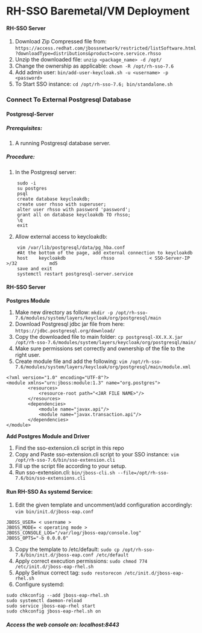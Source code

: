 # RH-SSO Baremetal/VM Deployment 

#### RH-SSO Server 
1. Download Zip Compressed file from: 
`https://access.redhat.com/jbossnetwork/restricted/listSoftware.html?downloadType=distributions&product=core.service.rhsso`
2. Unzip the downloaded file:
 `unzip <package_name> -d /opt/`
3.  Change the ownership as applicable:
 `chown -R /opt/rh-sso-7.6`
4. Add admin user: 
`bin/add-user-keycloak.sh -u <username> -p <password>`
5. To Start SSO instance: 
`cd /opt/rh-sso-7.6; bin/standalone.sh` 

### Connect To External Postgresql Database
#### Postgresql-Server
##### Prerequisites:
1. A running Postgresql database server.

##### Procedure: 
1. In the Postgresql server: 
```
    sudo -i 
    su postgres
    psql 
    create database keycloakdb;
    create user rhsso with superuser;
    alter user rhsso with password 'password';
    grant all on database keycloakdb TO rhsso;
    \q 
    exit
```
 
     
2. Allow external access to keycloakdb: 
```
    vim /var/lib/postgresql/data/pg_hba.conf
    #At the bottom of the page, add external connection to keycloakdb 
    host    keycloakdb             rhsso             < SSO-Server-IP >/32            md5
    save and exit
    systemctl restart postgresql-server.service 
```

#### RH-SSO Server 
**Postgres Module** 
 1. Make new directory as follow: 
 `mkdir -p /opt/rh-sso-7.6/modules/system/layers/keycloak/org/postgresql/main`
2.  Download Postgresql jdbc jar file from here: 
`https://jdbc.postgresql.org/download/` 
3. Copy the downloaded file to main folder: 
`cp postgresql-XX.X.X.jar /opt/rh-sso-7.6/modules/system/layers/keycloak/org/postgresql/main/`
4. Make sure permissions set correctly and ownership of the file to the right user. 
5. Create module file and add the following:
`vim /opt/rh-sso-7.6/modules/system/layers/keycloak/org/postgresql/main/module.xml`
```
<?xml version="1.0" encoding="UTF-8"?>
<module xmlns="urn:jboss:module:1.3" name="org.postgres">
		<resources>
			<resource-root path="<JAR FILE NAME>"/>
		</resources>
		<dependencies>
			<module name="javax.api"/>
			<module name="javax.transaction.api"/>
		</dependencies>
</module>
```


**Add Postgres Module and Driver**
1. Find the sso-extension.cli script in this repo
2. Copy and Paste sso-extension.cli script to your SSO instance:
`vim /opt/rh-sso-7.6/bin/sso-extension.cli`
3. Fill up the script file according to your setup. 
4. Run sso-extension.cli:
`bin/jboss-cli.sh --file=/opt/rh-sso-7.6/bin/sso-extensions.cli` 


#### Run RH-SSO As systemd Service: 
1. Edit the given template and uncomment/add configuration accordingly: 
`vim bin/init.d/jboss-eap.conf`

```JBOSS_HOME="/opt/rh-sso-7.6" 
JBOSS_USER= < username > 
JBOSS_MODE= < operating mode > 
JBOSS_CONSOLE_LOG="/var/log/jboss-eap/console.log"
JBOSS_OPTS="-b 0.0.0.0"
```

3. Copy the template to /etc/default: 
`sudo cp /opt/rh-sso-7.6/bin/init.d/jboss-eap.conf /etc/default`
4. Apply correct execution permissions:
`sudo chmod 774 /etc/init.d/jboss-eap-rhel.sh`
5. Apply Selinux correct tag:
`sudo restorecon /etc/init.d/jboss-eap-rhel.sh`
6. Configure systemd:
```
sudo chkconfig --add jboss-eap-rhel.sh
sudo systemctl daemon-reload 
sudo service jboss-eap-rhel start
sudo chkconfig jboss-eap-rhel.sh on
```
##### Access the web console on: localhost:8443
